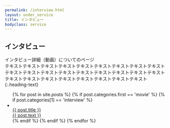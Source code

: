 ```yaml
---
permalink: /interview.html
layout: under_service
title: インタビュー
bodyclass: service
---
```



## インタビュー
インタビュー詳細（動画）についてのページ<br>テキストテキストテキストテキストテキストテキストテキストテキストテキストテキストテキストテキストテキストテキストテキストテキストテキストテキストテキストテキストテキストテキストテキストテキストテキストテキスト
{:.heading-text}

<ul class="interview-list">
  {% for post in site.posts %}
    {% if post.categories.first == 'movie' %}
    {% if post.categories[1] == 'interview' %}
    <li>
      <a href="{{ post.movie }}" target="_blank">
        <div class="thumb"><img src="{{ site.baseurl }}{{ post.thumbnail }}" class="w-100" alt=""></div>
        <div class="title">{{ post.title }}</div>
        <div class="text">{{ post.text }}</div>
      </a>
    </li>
    {% endif %}
    {% endif %}
  {% endfor %}
</ul>